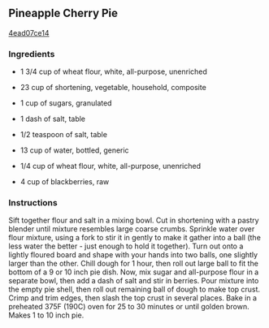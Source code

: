 ## Pineapple Cherry Pie

[4ead07ce14](https://recipeland.com/recipe/v/pineapple-cherry-pie-5817)

### Ingredients

 - 1 3/4 cup of wheat flour, white, all-purpose, unenriched

 - 23 cup of shortening, vegetable, household, composite

 - 1 cup of sugars, granulated

 - 1 dash of salt, table

 - 1/2 teaspoon of salt, table

 - 13 cup of water, bottled, generic

 - 1/4 cup of wheat flour, white, all-purpose, unenriched

 - 4 cup of blackberries, raw

### Instructions

Sift together flour and salt in a mixing bowl. Cut in shortening with a pastry blender until mixture resembles large coarse crumbs. Sprinkle water over flour mixture, using a fork to stir it in gently to make it gather into a ball (the less water the better - just enough to hold it together). Turn out onto a lightly floured board and shape with your hands into two balls, one slightly larger than the other. Chill dough for 1 hour, then roll out large ball to fit the bottom of a 9 or 10 inch pie dish. Now, mix sugar and all-purpose flour in a separate bowl, then add a dash of salt and stir in berries. Pour mixture into the empty pie shell, then roll out remaining ball of dough to make top crust. Crimp and trim edges, then slash the top crust in several places. Bake in a preheated 375F (190C) oven for 25 to 30 minutes or until golden brown. Makes 1 to 10 inch pie.